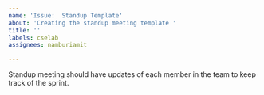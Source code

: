 ```yaml
---
name: 'Issue:  Standup Template'
about: 'Creating the standup meeting template '
title: ''
labels: cselab
assignees: namburiamit

---
```


Standup meeting should have updates of each member in the team to keep track of the sprint.
